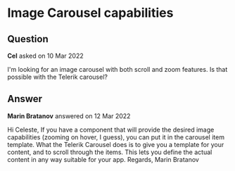 # Image Carousel capabilities

## Question

**Cel** asked on 10 Mar 2022

I'm looking for an image carousel with both scroll and zoom features. Is that possible with the Telerik carousel?

## Answer

**Marin Bratanov** answered on 12 Mar 2022

Hi Celeste, If you have a component that will provide the desired image capabilities (zooming on hover, I guess), you can put it in the carousel item template. What the Telerik Carousel does is to give you a template for your content, and to scroll through the items. This lets you define the actual content in any way suitable for your app. Regards, Marin Bratanov
